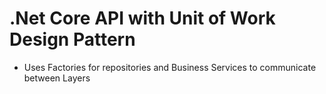 # .Net Core API with Unit of Work Design Pattern
- Uses Factories for repositories and Business Services to communicate between Layers

